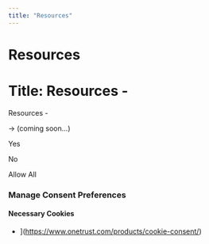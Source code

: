 ```yaml
---
title: "Resources"
---
```


# Resources

# Title: Resources -

Resources -

→  (coming soon...)

Yes

No

Allow All
### Manage Consent Preferences

#### Necessary Cookies

- ](https://www.onetrust.com/products/cookie-consent/)
